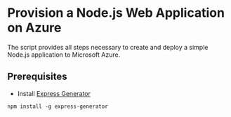 # Provision a Node.js Web Application on Azure
The script provides all steps necessary to create and deploy a simple Node.js application to Microsoft Azure.

## Prerequisites
* Install [Express Generator](https://expressjs.com/en/starter/generator.html)

`npm install -g express-generator`

